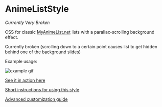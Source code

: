 # AnimeListStyle

*Currently Very Broken*

CSS for classic [MyAnimeList.net](https://myanimelist.net) lists with a parallax-scrolling background effect. 

Currently broken (scrolling down to a certain point causes list to get hidden behind one of the background slides)

Example usage:

![example gif](g3i81Ne.gif?raw=true)

[See it in action here](https://myanimelist.net/animelist/dootsnaps)

[Short instructions for using this style](https://github.com/acm321/AnimeListStyle/wiki/How-to-use-this-style)

[Advanced customization guide](https://github.com/acm321/AnimeListStyle/wiki/Advanced-Customization)
